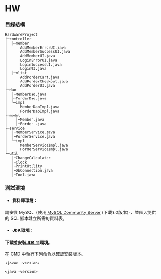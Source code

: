 # HW
### 目錄結構
```
HardwareProject
├─controller
│  ├─member
│      AddMemberErrorUI.java
│      AddMemberSuccessUI.java
│      AddMemberUI.java
│      LoginErrorUI.java
│      LoginSuccessUI.java
│      LoginUI.java
│  ├─mlist
│      AddPorderCart.java
│      AddPorderCheckout.java
│      AddPorderUI.java
├─dao
│  │─MemberDao.java
│  ├─PorderDao.java
│  └─impl
│      MemberDaoImpl.java
│      PorderDaoImpl.java
├─model
│    │─Member.java
│    │─Porder .java
├─service
│  │─MemberService.java
│  │─PorderService.java
│  └─impl
│      MemberServiceImpl.java
│      PorderServiceImpl.java
└─util
   │─ChangeCalculator
   │─Clock
   │─PrintUtility
   │─DbConnection.java
   │─Tool.java
```
### 測試環境
- #### 資料庫環境：
請安裝 MySQL（使用[ MySQL Community Server](https://dev.mysql.com/downloads/mysql/ "游標顯示") (下載8.0版本)），並匯入提供的 SQL 腳本建立所需的資料表。

- #### JDK環境：
#### 下載並安裝[JDK 11](https://www.oracle.com/java/technologies/downloads/#java11?er=221886 "游標顯示")環境。  
在 CMD 中執行下列命令以確認安裝版本。
```plaintext
<javac -version>
```
```plaintext
<java -version>
```


